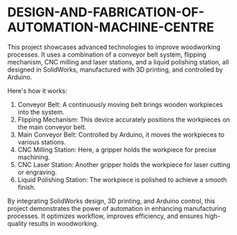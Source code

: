 # DESIGN-AND-FABRICATION-OF-AUTOMATION-MACHINE-CENTRE

This project showcases advanced technologies to improve woodworking processes. It uses a combination of a conveyor belt system, flipping mechanism, CNC milling and laser stations, and a liquid polishing station, all designed in SolidWorks, manufactured with 3D printing, and controlled by Arduino.

Here's how it works:

1. Conveyor Belt: A continuously moving belt brings wooden workpieces into the system.
2. Flipping Mechanism: This device accurately positions the workpieces on the main conveyor belt.
3. Main Conveyor Belt: Controlled by Arduino, it moves the workpieces to various stations.
4. CNC Milling Station: Here, a gripper holds the workpiece for precise machining.
5. CNC Laser Station: Another gripper holds the workpiece for laser cutting or engraving.
6. Liquid Polishing Station: The workpiece is polished to achieve a smooth finish.

By integrating SolidWorks design, 3D printing, and Arduino control, this project demonstrates the power of automation in enhancing manufacturing processes. It optimizes workflow, improves efficiency, and ensures high-quality results in woodworking.
